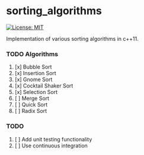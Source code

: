 # sorting_algorithms
[![License: MIT](https://img.shields.io/badge/License-MIT-yellow.svg)](https://opensource.org/licenses/MIT)

Implementation of various sorting algorithms in c++11.
### TODO Algorithms
1. [x] Bubble Sort
2. [x] Insertion Sort
3. [x] Gnome Sort
4. [x] Cocktail Shaker Sort
5. [x] Selection Sort
6. [ ] Merge Sort
7. [ ] Quick Sort
8. [ ] Radix Sort

### TODO 
1. [ ] Add unit testing functionality
2. [ ] Use continuous integration

